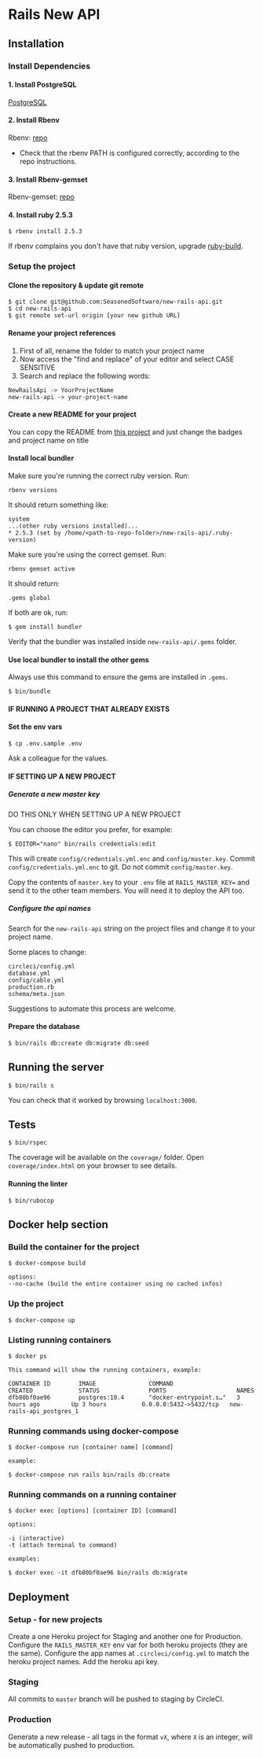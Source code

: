 # Rails New API

<!-- [![Maintainability](https://api.codeclimate.com/v1/badges/2c4bf28d85a3dab722ed/maintainability)](https://codeclimate.com/repos/5cacf7104719e67715007ce3/maintainability)
[![Test Coverage](https://api.codeclimate.com/v1/badges/2c4bf28d85a3dab722ed/test_coverage)](https://codeclimate.com/repos/5cacf7104719e67715007ce3/test_coverage) -->

## Installation

### Install Dependencies

#### 1. Install PostgreSQL

[PostgreSQL](http://postgresql.org/)

#### 2. Install Rbenv

Rbenv: [repo](https://github.com/rbenv/rbenv)

- Check that the rbenv PATH is configured correctly, according to the repo instructions.

#### 3. Install Rbenv-gemset

Rbenv-gemset: [repo](https://github.com/jf/rbenv-gemset)

#### 4. Install ruby 2.5.3

```
$ rbenv install 2.5.3
```

If rbenv complains you don't have that ruby version, upgrade [ruby-build](https://github.com/rbenv/ruby-build#readme).

### Setup the project

#### Clone the repository & update git remote

```
$ git clone git@github.com:SeasonedSoftware/new-rails-api.git
$ cd new-rails-api
$ git remote set-url origin [your new github URL]
```

#### Rename your project references

1. First of all, rename the folder to match your project name
2. Now access the "find and replace" of your editor and select CASE SENSITIVE
3. Search and replace the following words:

```
NewRailsApi -> YourProjectName
new-rails-api -> your-project-name
```

#### Create a new README for your project

You can copy the README from [this project](https://github.com/SeasonedSoftware/brazil-lab-api/blob/master/README.md) and just change the badges and project name on title

#### Install local bundler

Make sure you're running the correct ruby version. Run:

```
rbenv versions
```

It should return something like:

```
system
...(other ruby versions installed)...
* 2.5.3 (set by /home/<path-to-repo-folder>/new-rails-api/.ruby-version)

```

Make sure you're using the correct gemset. Run:

```
rbenv gemset active
```

It should return:

```
.gems global
```

If both are ok, run:

```
$ gem install bundler
```

Verify that the bundler was installed inside `new-rails-api/.gems` folder.

#### Use local bundler to install the other gems

Always use this command to ensure the gems are installed in `.gems`.

```
$ bin/bundle
```

#### IF RUNNING A PROJECT THAT ALREADY EXISTS

#### Set the env vars

```
$ cp .env.sample .env
```

Ask a colleague for the values.

#### IF SETTING UP A NEW PROJECT

##### Generate a new master key

DO THIS ONLY WHEN SETTING UP A NEW PROJECT

You can choose the editor you prefer, for example:

```
$ EDITOR="nano" bin/rails credentials:edit
```

This will create `config/credentials.yml.enc` and `config/master.key`.
Commit `config/credentials.yml.enc` to git. Do not commit `config/master.key`.

Copy the contents of `master.key` to your `.env` file at `RAILS_MASTER_KEY=` and send it to the other team members. You will need it to deploy the API too.

##### Configure the api names

Search for the `new-rails-api` string on the project files and change it to your project name.

Some places to change:

```
circleci/config.yml
database.yml
config/cable.yml
production.rb
schema/meta.json
```

Suggestions to automate this process are welcome.

#### Prepare the database

```
$ bin/rails db:create db:migrate db:seed
```

## Running the server

```
$ bin/rails s
```

You can check that it worked by browsing `localhost:3000`.

## Tests

```
$ bin/rspec
```

The coverage will be available on the `coverage/` folder. Open `coverage/index.html` on your browser to see details.

#### Running the linter

```
$ bin/rubocop
```

## Docker help section

### Build the container for the project

```
$ docker-compose build

options:
--no-cache (build the entire container using no cached infos)
```

### Up the project

```
$ docker-compose up
```

### Listing running containers

```
$ docker ps

This command will show the running containers, example:

CONTAINER ID        IMAGE               COMMAND                  CREATED             STATUS              PORTS                    NAMES
dfb80bf0ae96        postgres:10.4       "docker-entrypoint.s…"   3 hours ago         Up 3 hours          0.0.0.0:5432->5432/tcp   new-rails-api_postgres_1
```

### Running commands using docker-compose

```
$ docker-compose run [container name] [command]

example:

$ docker-compose run rails bin/rails db:create
```

### Running commands on a running container

```
$ docker exec [options] [container ID] [command]

options:

-i (interactive)
-t (attach terminal to command)

examples:

$ docker exec -it dfb80bf0ae96 bin/rails db:migrate
```

## Deployment

### Setup - for new projects

Create a one Heroku project for Staging and another one for Production.
Configure the `RAILS_MASTER_KEY` env var for both heroku projects (they are the same).
Configure the app names at `.circleci/config.yml` to match the heroku project names. Add the heroku api key.

### Staging

All commits to `master` branch will be pushed to staging by CircleCI.

### Production

Generate a new release - all tags in the format `vX`, where `X` is an integer, will be automatically pushed to production.
